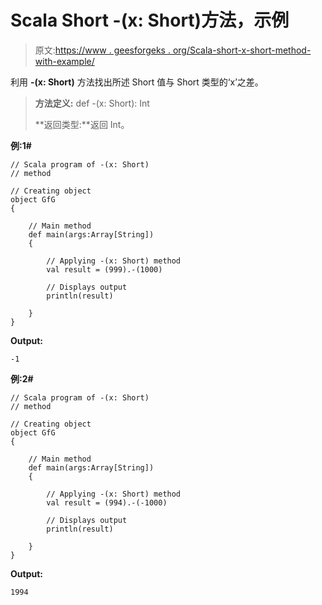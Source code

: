 # Scala Short -(x: Short)方法，示例

> 原文:[https://www . geesforgeks . org/Scala-short-x-short-method-with-example/](https://www.geeksforgeeks.org/scala-short-x-short-method-with-example/)

利用 **-(x: Short)** 方法找出所述 Short 值与 Short 类型的‘x’之差。

> **方法定义:** def -(x: Short): Int
> 
> **返回类型:**返回 Int。

**例:1#**

```
// Scala program of -(x: Short)
// method

// Creating object
object GfG
{ 

    // Main method
    def main(args:Array[String])
    {

        // Applying -(x: Short) method 
        val result = (999).-(1000)

        // Displays output
        println(result)

    }
} 
```

**Output:**

```
-1

```

**例:2#**

```
// Scala program of -(x: Short)
// method

// Creating object
object GfG
{ 

    // Main method
    def main(args:Array[String])
    {

        // Applying -(x: Short) method
        val result = (994).-(-1000)

        // Displays output
        println(result)

    }
} 
```

**Output:**

```
1994

```